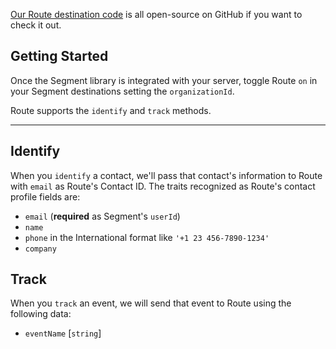 [Our Route destination code](https://github.com/segment-integrations/analytics.js-integration-route) is all open-source on GitHub if you want to check it out.

## Getting Started

Once the Segment library is integrated with your server, toggle Route `on` in your Segment destinations setting the `organizationId`.

Route supports the `identify` and `track` methods.

---

## Identify

When you `identify` a contact, we'll pass that contact's information to Route with `email` as Route's Contact ID. The traits recognized as Route's contact profile fields are:

- `email` (**required** as Segment's `userId`)
- `name`
- `phone` in the International format like `'+1 23 456-7890-1234'`
- `company`

## Track

When you `track` an event, we will send that event to Route using the following data:

- `eventName` [`string`]

